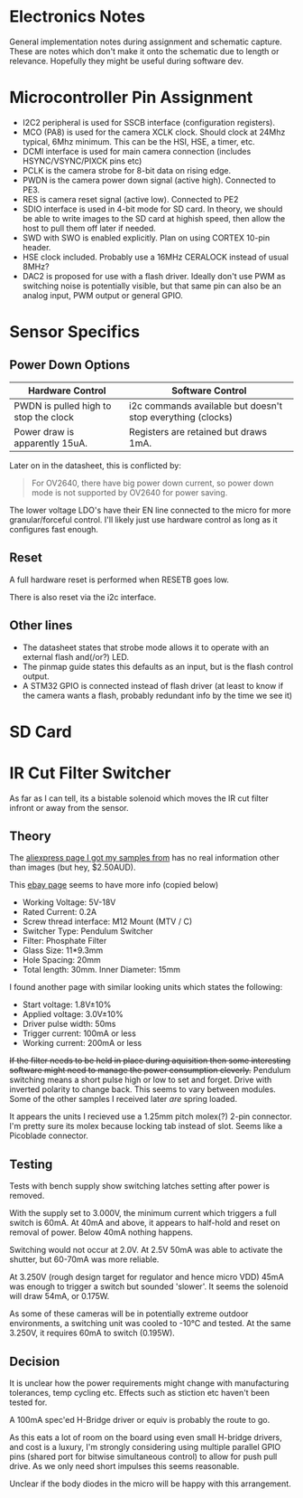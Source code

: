 # Electronics Notes

General implementation notes during assignment and schematic capture. These are notes which don't make it onto the schematic due to length or relevance. Hopefully they might be useful during software dev.

# Microcontroller Pin Assignment

- I2C2 peripheral is used for SSCB interface (configuration registers).
- MCO (PA8) is used for the camera XCLK clock. Should clock at 24Mhz typical, 6Mhz minimum. This can be the HSI, HSE, a timer, etc.
- DCMI interface is used for main camera connection (includes HSYNC/VSYNC/PIXCK pins etc)
- PCLK is the camera strobe for 8-bit data on rising edge.
- PWDN is the camera power down signal (active high). Connected to PE3.
- RES is camera reset signal (active low). Connected to PE2
- SDIO interface is used in 4-bit mode for SD card. In theory, we should be able to write images to the SD card at highish speed, then allow the host to pull them off later if needed.
- SWD with SWO is enabled explicitly. Plan on using CORTEX 10-pin header.
- HSE clock included. Probably use a 16MHz CERALOCK instead of usual 8MHz?
- DAC2 is proposed for use with a flash driver. Ideally don't use PWM as switching noise is potentially visible, but that same pin can also be an analog input, PWM output or general GPIO.

# Sensor Specifics

## Power Down Options

| Hardware Control  | Software Control |
| ----------------- | ---------------- |
| PWDN is pulled high to stop the clock  | i2c commands available but doesn't stop everything (clocks) |
| Power draw is apparently 15uA.  | Registers are retained but draws 1mA.  |

Later on in the datasheet, this is conflicted by:

> For OV2640, there have big power down current, so power down mode is not supported by OV2640 for power saving.

The lower voltage LDO's have their EN line connected to the micro for more granular/forceful control.
I'll likely just use hardware control as long as it configures fast enough.

## Reset

A full hardware reset is performed when RESETB goes low.

There is also reset via the i2c interface.

## Other lines

- The datasheet states that strobe mode allows it to operate with an external flash and(/or?) LED. 
- The pinmap guide states this defaults as an input, but is the flash control output.
- A STM32 GPIO is connected instead of flash driver (at least to know if the camera wants a flash, probably redundant info by the time we see it)

# SD Card

# IR Cut Filter Switcher

As far as I can tell, its a bistable solenoid which moves the IR cut filter infront or away from the sensor.

## Theory

The [aliexpress page I got my samples from](https://www.aliexpress.com/item/HD-3MP-IR-CUT-filter-M12-lens-Metal-mount-double-filter-switcher-for-cctv-camera-IRCUT/32785570950.html?spm=2114.13010608.0.0.Kv2NdH ) has no real information other than images (but hey, $2.50AUD).

This [ebay page](http://www.ebay.com/itm/400938137287) seems to have more info (copied below)

- Working Voltage: 5V-18V
- Rated Current: 0.2A
- Screw thread interface: M12 Mount (MTV / C)
- Switcher Type: Pendulum Switcher
- Filter: Phosphate Filter
- Glass Size: 11*9.3mm
- Hole Spacing: 20mm
- Total length: 30mm. Inner Diameter: 15mm

I found another page with similar looking units which states the following:

- Start voltage: 1.8V±10%
- Applied voltage: 3.0V±10%
- Driver pulse width: 50ms
- Trigger current: 100mA or less
- Working current: 200mA or less

~~If the filter needs to be held in place during aquisition then some interesting software might need to manage the power consumption cleverly.~~ Pendulum switching means a short pulse high or low to set and forget. Drive with inverted polarity to change back.
This seems to vary between modules. Some of the other samples I received later *are* spring loaded.

It appears the units I recieved use a 1.25mm pitch molex(?) 2-pin connector. 
I'm pretty sure its molex because locking tab instead of slot. 
Seems like a Picoblade connector.

## Testing

Tests with bench supply show switching latches setting after power is removed.

With the supply set to 3.000V, the minimum current which triggers a full switch is 60mA. At 40mA and above, it appears to half-hold and reset on removal of power. Below 40mA nothing happens.

Switching would not occur at 2.0V. At 2.5V 50mA was able to activate the shutter, but 60-70mA was more reliable.

At 3.250V (rough design target for regulator and hence micro VDD) 45mA was enough to trigger a switch but sounded 'slower'. It seems the solenoid will draw 54mA, or 0.175W.

As some of these cameras will be in potentially extreme outdoor environments, a switching unit was cooled to -10°C and tested. 
At the same 3.250V, it requires 60mA to switch (0.195W). 

## Decision

It is unclear how the power requirements might change with manufacturing tolerances, temp cycling etc. Effects such as stiction etc haven't been tested for.

A 100mA spec'ed H-Bridge driver or equiv is probably the route to go.

As this eats a lot of room on the board using even small H-bridge drivers, and cost is a luxury, I'm strongly considering using multiple parallel GPIO pins (shared port for bitwise simultaneous control) to allow for push pull drive. As we only need short impulses this seems reasonable.

Unclear if the body diodes in the micro will be happy with this arrangement.

